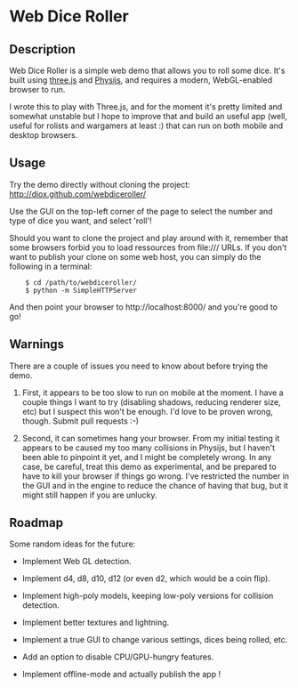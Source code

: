 Web Dice Roller
===============

Description
-----------

Web Dice Roller is a simple web demo that allows you to roll some dice.
It's built using [three.js][three.js] and [Physijs][Physijs], and requires a
modern, WebGL-enabled browser to run.

I wrote this to play with Three.js, and for the moment it's pretty limited and
somewhat unstable but I hope to improve that and build an useful app (well,
useful for rolists and wargamers at least :) that can run on both mobile and
desktop browsers.

[three.js]: https://github.com/mrdoob/three.js
[Physijs]: https://github.com/chandlerprall/Physijs

Usage
-----

Try the demo directly without cloning the project: 
http://diox.github.com/webdiceroller/

Use the GUI on the top-left corner of the page to select the number and type of
dice you want, and select 'roll'!

Should you want to clone the project and play around with it, remember that some 
browsers forbid you to load ressources from file:/// URLs. If you don't want to
publish your clone on some web host, you can simply do the following in a 
terminal:

```shell
    $ cd /path/to/webdiceroller/
    $ python -m SimpleHTTPServer
```

And then point your browser to http://localhost:8000/ and you're good to go!

Warnings
--------

There are a couple of issues you need to know about before trying the demo.

1. First, it appears to be too slow to run on mobile at the moment. I have a 
couple things I want to try (disabling shadows, reducing renderer size, etc) but
I suspect this won't be enough. I'd love to be proven wrong, though. Submit pull
requests :-)

2. Second, it can sometimes hang your browser. From my initial testing it 
appears to be caused my too many collisions in Physijs, but I haven't been able
to pinpoint it yet, and I might be completely wrong. In any case, be careful, 
treat this demo as experimental, and be prepared to have to kill your browser if
things go wrong. I've restricted the number in the GUI and in the engine to 
reduce the chance of having that bug, but it might still happen if you are
unlucky.

Roadmap
-------

Some random ideas for the future:

- Implement Web GL detection.

- Implement d4, d8, d10, d12 (or even d2, which would be a coin flip).

- Implement high-poly models, keeping low-poly versions for collision detection.

- Implement better textures and lightning.

- Implement a true GUI to change various settings, dices being rolled, etc.

- Add an option to disable CPU/GPU-hungry features.

- Implement offline-mode and actually publish the app !